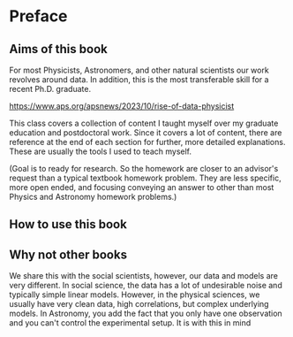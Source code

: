 # Preface

## Aims of this book

For most Physicists, Astronomers, and other natural scientists our work revolves around data. In addition, this is the most transferable skill for a recent Ph.D. graduate. 


https://www.aps.org/apsnews/2023/10/rise-of-data-physicist


This class covers a collection of content I taught myself over my graduate education and postdoctoral work. Since it covers a lot of content, there are reference at the end of each section for further, more detailed explanations. These are usually the tools I used to teach myself.

(Goal is to ready for research. So the homework are closer to an advisor's request than a typical textbook homework problem. They are less specific, more open ended, and focusing conveying an answer to other than most Physics and Astronomy homework problems.)

## How to use this book

## Why not other books

We share this with the social scientists, however, our data and models are very different. In social science, the data has a lot of undesirable noise and typically simple linear models. However, in the physical sciences, we usually have very clean data, high correlations, but complex underlying models. In Astronomy, you add the fact that you only have one observation and you can't control the experimental setup. It is with this in mind
